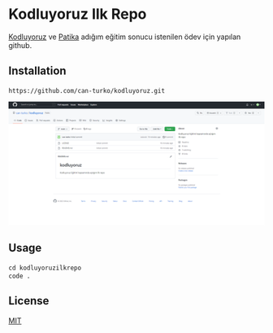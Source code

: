 # Kodluyoruz Ilk Repo
[Kodluyoruz](https://www.kodluyoruz.org) ve [Patika](https://app.patika.dev/courses/git/odev1) adığım eğitim sonucu istenilen ödev için yapılan github.

## Installation
```
https://github.com/can-turko/kodluyoruz.git
```
![resim](Screenshot%202022-08-07%20172110.png)

## Usage

```linux
cd kodluyoruzilkrepo
code .
```

## License
[MIT](https://choosealicense.com/licenses/mit/)

